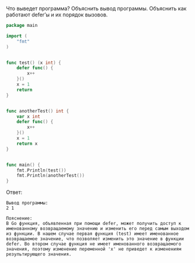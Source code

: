 Что выведет программа? Объяснить вывод программы. Объяснить как работают defer’ы и их порядок вызовов.

```go
package main

import (
	"fmt"
)


func test() (x int) {
	defer func() {
		x++
	}()
	x = 1
	return
}


func anotherTest() int {
	var x int
	defer func() {
		x++
	}()
	x = 1
	return x
}


func main() {
	fmt.Println(test())
	fmt.Println(anotherTest())
}
```

Ответ:
```
Вывод программы:
2 1

Пояснение:
В Go функция, объявленная при помощи defer, может получить доступ к именованному возвращаемому значению и изменить его перед самым выходом из функции. В нашем случае первая функция (test) имеет именованное возвращаемое значение, что позволяет изменить это значение в функции defer. Во втором случае функция не имеет именованного возвращаемого значения, поэтому изменение переменной 'x' не приведет к изменениям результирующего значения.

```
